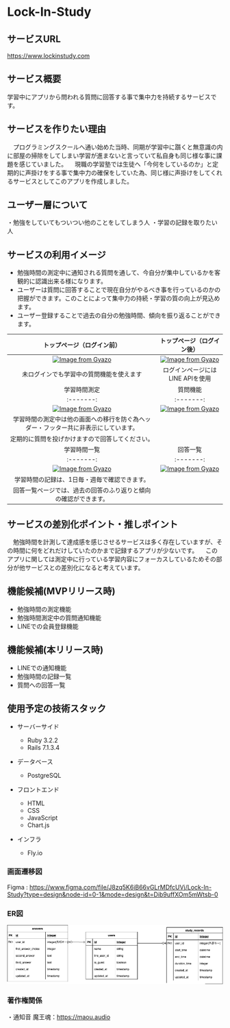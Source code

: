 # Lock-In-Study
## サービスURL
https://www.lockinstudy.com
## サービス概要
学習中にアプリから問われる質問に回答する事で集中力を持続するサービスです。
## サービスを作りたい理由
　プログラミングスクールへ通い始めた当時、同期が学習中に躓くと無意識の内に部屋の掃除をしてしまい学習が進まないと言っていて私自身も同じ様な事に課題を感じていました。
　現職の学習塾では生徒へ「今何をしているのか」と定期的に声掛けをする事で集中力の確保をしていた為、同じ様に声掛けをしてくれるサービスとしてこのアプリを作成しました。
## ユーザー層について
・勉強をしていてもついつい他のことをしてしまう人
・学習の記録を取りたい人
## サービスの利用イメージ
 * 勉強時間の測定中に通知される質問を通して、今自分が集中しているかを客観的に認識出来る様になります。
 * ユーザーは質問に回答することで現在自分がやるべき事を行っているのかの把握ができます。このことによって集中力の持続・学習の質の向上が見込めます。
 * ユーザー登録することで過去の自分の勉強時間、傾向を振り返ることができます。

| トップページ（ログイン前） | トップページ（ログイン後） |
|:-------:|:-------:|
| [![Image from Gyazo](https://i.gyazo.com/fd7cc7a085a9ab1133ab17e94ae0c212.gif)](https://gyazo.com/fd7cc7a085a9ab1133ab17e94ae0c212) | [![Image from Gyazo](https://i.gyazo.com/f489df712c4bac01e3d881541e133d52.gif)](https://gyazo.com/f489df712c4bac01e3d881541e133d52) |
| 未ログインでも学習中の質問機能を使えます  | ログインページにはLINE APIを使用 |
| 学習時間測定 | 質問機能 |
|:-------:|:-------:|
| [![Image from Gyazo](https://i.gyazo.com/8d663bfbd58b2cb002faa2d501657500.gif)](https://gyazo.com/8d663bfbd58b2cb002faa2d501657500) | [![Image from Gyazo](https://i.gyazo.com/e3091d4eccd1e49a9b4bdb2856ecaabc.jpg)](https://gyazo.com/e3091d4eccd1e49a9b4bdb2856ecaabc) |
| 学習時間の測定中は他の画面への移行を防ぐ為ヘッダー・フッター共に非表示にしています。  | 
定期的に質問を投げかけますので回答してください。 |
| 学習時間一覧 | 回答一覧 |
|:-------:|:-------:|
| [![Image from Gyazo](https://i.gyazo.com/0493bc11cea9e7eb1fac40e0a3b6a5cb.gif)](https://gyazo.com/0493bc11cea9e7eb1fac40e0a3b6a5cb) | [![Image from Gyazo](https://i.gyazo.com/2ec7ddfa3e6d2ce8ac640942fee7ff09.gif)](https://gyazo.com/2ec7ddfa3e6d2ce8ac640942fee7ff09) |
| 学習時間の記録は、1日毎・週毎で確認できます。  | 
回答一覧ページでは、過去の回答のふり返りと傾向の確認ができます。 |

## サービスの差別化ポイント・推しポイント
　勉強時間を計測して達成感を感じさせるサービスは多く存在していますが、その時間に何をどれだけしていたのかまで記録するアプリが少ないです。
　このアプリに関しては測定中に行っている学習内容にフォーカスしているためその部分が他サービスとの差別化になると考えています。

## 機能候補(MVPリリース時)
 * 勉強時間の測定機能
 * 勉強時間測定中の質問通知機能
 * LINEでの会員登録機能
 ## 機能候補(本リリース時)
 * LINEでの通知機能
 * 勉強時間の記録一覧
 * 質問への回答一覧

<!-- ## 機能の実装方針予定
 *  -->
 
## 使用予定の技術スタック
 * サーバーサイド
    * Ruby 3.2.2
    * Rails 7.1.3.4

 * データベース
    * PostgreSQL

 * フロントエンド
    * HTML
    * CSS
    * JavaScript
    * Chart.js

 * インフラ
    * Fly.io

<!-- ## アプリ拡張の観点からの追加機能案
 * xへの投稿機能
  * 1日・1週間・1ヶ月の勉強時間をXへ投稿出来るようにする。
  * 質問への回答時、回答をxへ投稿出来る様にする。
 * 記録を他の人と共有する機能
  * タイムラインページを作成し、そこに勉強完了時にスタート時間・勉強時間を全ユーザーへリアルタイムで共有できるようにする。
  * 同じくタイムラインページで質問と質問に対する回答をリアルタイムで全ユーザーへ共有する。
 * 他の人の記録に「いいね」をする機能
 　タイムラインページ上で他の人の投稿への「いいね」をする事ができるようにする。
 * 勉強のカテゴリー作成
 　勉強のカテゴリーをユーザーが自由に作成してカテゴリー毎にデータを管理できるようにする。
 　カテゴリー例「プログラミング・英語・aws等」
 * カテゴリーごとでの計測機能
 　勉強時間計測開始時に上記で作成したカテゴリーを選択してカテゴリー毎に勉強時間・質問への回答を管理できるようにする。 -->

 ### 画面遷移図
Figma : https://www.figma.com/file/J8zq5K6iB66vGLrMDfcUVj/Lock-In-Study?type=design&node-id=0-1&mode=design&t=Dib9uffXOm5mWtsb-0


### ER図
![alt text](<Lock In Study.drawio.png>)

### 著作権関係
・通知音
  魔王魂：https://maou.audio
